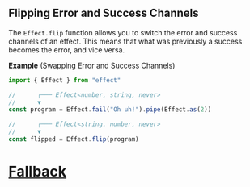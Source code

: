 ## Flipping Error and Success Channels

The `Effect.flip` function allows you to switch the error and success channels of an effect. This means that what was previously a success becomes the error, and vice versa.

**Example** (Swapping Error and Success Channels)

```ts twoslash
import { Effect } from "effect"

//      ┌─── Effect<number, string, never>
//      ▼
const program = Effect.fail("Oh uh!").pipe(Effect.as(2))

//      ┌─── Effect<string, number, never>
//      ▼
const flipped = Effect.flip(program)
```

# [Fallback](https://effect.website/docs/error-management/fallback/)
